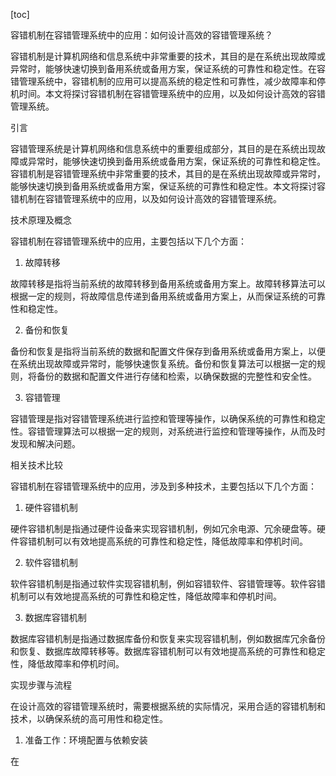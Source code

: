 
[toc]                    
                
                
容错机制在容错管理系统中的应用：如何设计高效的容错管理系统？

容错机制是计算机网络和信息系统中非常重要的技术，其目的是在系统出现故障或异常时，能够快速切换到备用系统或备用方案，保证系统的可靠性和稳定性。在容错管理系统中，容错机制的应用可以提高系统的稳定性和可靠性，减少故障率和停机时间。本文将探讨容错机制在容错管理系统中的应用，以及如何设计高效的容错管理系统。

引言

容错管理系统是计算机网络和信息系统中的重要组成部分，其目的是在系统出现故障或异常时，能够快速切换到备用系统或备用方案，保证系统的可靠性和稳定性。容错机制是容错管理系统中非常重要的技术，其目的是在系统出现故障或异常时，能够快速切换到备用系统或备用方案，保证系统的可靠性和稳定性。本文将探讨容错机制在容错管理系统中的应用，以及如何设计高效的容错管理系统。

技术原理及概念

容错机制在容错管理系统中的应用，主要包括以下几个方面：

1. 故障转移

故障转移是指将当前系统的故障转移到备用系统或备用方案上。故障转移算法可以根据一定的规则，将故障信息传递到备用系统或备用方案上，从而保证系统的可靠性和稳定性。

2. 备份和恢复

备份和恢复是指将当前系统的数据和配置文件保存到备用系统或备用方案上，以便在系统出现故障或异常时，能够快速恢复系统。备份和恢复算法可以根据一定的规则，将备份的数据和配置文件进行存储和检索，以确保数据的完整性和安全性。

3. 容错管理

容错管理是指对容错管理系统进行监控和管理等操作，以确保系统的可靠性和稳定性。容错管理算法可以根据一定的规则，对系统进行监控和管理等操作，从而及时发现和解决问题。

相关技术比较

容错机制在容错管理系统中的应用，涉及到多种技术，主要包括以下几个方面：

1. 硬件容错机制

硬件容错机制是指通过硬件设备来实现容错机制，例如冗余电源、冗余硬盘等。硬件容错机制可以有效地提高系统的可靠性和稳定性，降低故障率和停机时间。

2. 软件容错机制

软件容错机制是指通过软件实现容错机制，例如容错软件、容错管理等。软件容错机制可以有效地提高系统的可靠性和稳定性，降低故障率和停机时间。

3. 数据库容错机制

数据库容错机制是指通过数据库备份和恢复来实现容错机制，例如数据库冗余备份和恢复、数据库故障转移等。数据库容错机制可以有效地提高系统的可靠性和稳定性，降低故障率和停机时间。

实现步骤与流程

在设计高效的容错管理系统时，需要根据系统的实际情况，采用合适的容错机制和技术，以确保系统的高可用性和稳定性。

1. 准备工作：环境配置与依赖安装

在

